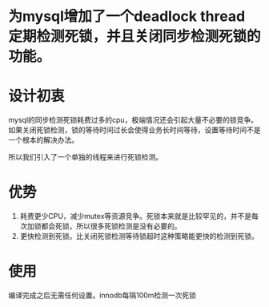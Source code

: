 

#  为mysql增加了一个deadlock thread 定期检测死锁，并且关闭同步检测死锁的功能。

# 设计初衷
mysql的同步检测死锁耗费过多的cpu，极端情况还会引起大量不必要的锁竞争。
如果关闭死锁检测，锁的等待时间过长会使得业务长时间等待，设置等待时间不是一个根本的解决办法。

所以我们引入了一个单独的线程来进行死锁检测。

# 优势
1. 耗费更少CPU，减少mutex等资源竞争。死锁本来就是比较罕见的，并不是每次加锁都会死锁，所以很多死锁检测是没有必要的。
2. 更快检测到死锁。比关闭死锁检测等待锁超时这种策略能更快的检测到死锁。

# 使用
编译完成之后无需任何设置。innodb每隔100m检测一次死锁

# 
